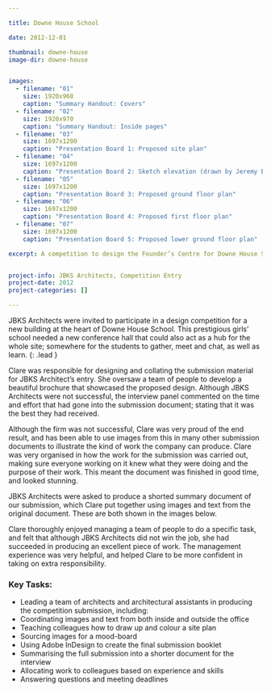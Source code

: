 ```yaml
---

title: Downe House School

date: 2012-12-01

thumbnail: downe-house
image-dir: downe-house


images:
  - filename: "01"
    size: 1920x968
    caption: "Summary Handout: Covers"
  - filename: "02"
    size: 1920x970
    caption: "Summary Handout: Inside pages"
  - filename: "03"
    size: 1697x1200
    caption: "Presentation Board 1: Proposed site plan"
  - filename: "04"
    size: 1697x1200
    caption: "Presentation Board 2: Sketch elevation (drawn by Jeremy Bell)"
  - filename: "05"
    size: 1697x1200
    caption: "Presentation Board 3: Proposed ground floor plan"
  - filename: "06"
    size: 1697x1200
    caption: "Presentation Board 4: Proposed first floor plan"
  - filename: "07"
    size: 1697x1200
    caption: "Presentation Board 5: Proposed lower ground floor plan"

excerpt: A competition to design the Founder’s Centre for Downe House School - the focal point of a new entrance space and a new heart of the school for students, teachers, parents and visitors. 


project-info: JBKS Architects, Competition Entry
project-date: 2012
project-categories: []

---
```




JBKS Architects were invited to participate in a design competition for a new building at the heart of Downe House School. This prestigious girls’ school needed a new conference hall that could also act as a hub for the whole site; somewhere for the students to gather, meet and chat, as well as learn. 
{: .lead }

Clare was responsible for designing and collating the submission material for JBKS Architect’s entry. She oversaw a team of people to develop a beautiful brochure that showcased the proposed design. Although JBKS Architects were not successful, the interview panel commented on the time and effort that had gone into the submission document; stating that it was the best they had received. 

Although the firm was not successful, Clare was very proud of the end result, and has been able to use images from this in many other submission documents to illustrate the kind of work the company can produce. Clare was very organised in how the work for the submission was carried out, making sure everyone working on it knew what they were doing and the purpose of their work. This meant the document was finished in good time, and looked stunning. 

JBKS Architects were asked to produce a shorted summary document of our submission, which Clare put together using images and text from the original document. These are both shown in the images below. 

Clare thoroughly enjoyed managing a team of people to do a specific task, and felt that although JBKS Architects did not win the job, she had succeeded in producing an excellent piece of work. The management experience was very helpful, and helped Clare to be more confident in taking on extra responsibility. 


### Key Tasks:

- Leading a team of architects and architectural assistants in producing the competition submission, including:
- Coordinating images and text from both inside and outside the office
- Teaching colleagues how to draw up and colour a site plan
- Sourcing images for a mood-board
- Using Adobe InDesign to create the final submission booklet
- Summarising the full submission into a shorter document for the interview
- Allocating work to colleagues based on experience and skills
- Answering questions and meeting deadlines




